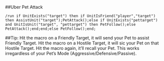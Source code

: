 ##Uber Pet Attack
```
/run if UnitExists("target") then if UnitIsFriend("player","target") then AssistUnit("target");PetAttack();else if UnitExists("pettarget") and UnitIsUnit("target", "pettarget") then PetFollow();else PetAttack();end;end;else PetFollow();end;
```
##Tip: 
Hit the macro on a Friendly Target, it will send your Pet to assist Friendly Target. Hit the macro on a Hostile Target, it will sic your Pet on that Hostile Target. Hit the macro again, it’ll recall your Pet. This works irregardless of your Pet’s Mode (Aggressive/Defensive/Passive).